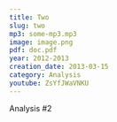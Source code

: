 ```yaml
---
title: Two
slug: two
mp3: some-mp3.mp3
image: image.png
pdf: doc.pdf
year: 2012-2013
creation_date: 2013-03-15
category: Analysis
youtube: ZsYfJWaVNKU
---
```


Analysis #2
